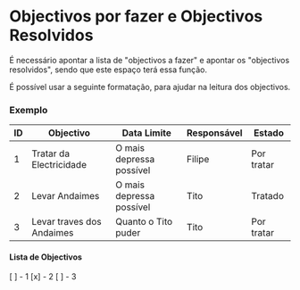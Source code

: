 # Objectivos por fazer e Objectivos Resolvidos

É necessário apontar a lista de "objectivos a fazer" e apontar os "objectivos resolvidos", sendo que este espaço terá essa função. 

É possível usar a seguinte formatação, para ajudar na leitura dos objectivos. 

### Exemplo 

| ID | Objectivo | Data Limite | Responsável | Estado | 
| --- | --- | --- | --- | --- | 
| 1 | Tratar da Electricidade | O mais depressa possível | Filipe | Por tratar | 
| 2 | Levar Andaimes | O mais depressa possível | Tito | Tratado | 
| 3 | Levar traves dos Andaimes | Quanto o Tito puder | Tito | Por tratar | 

#### Lista de Objectivos 

[ ] - 1
[x] - 2 
[ ] - 3 
